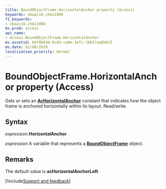 ```yaml
---
title: BoundObjectFrame.HorizontalAnchor property (Access)
keywords: vbaac10.chm11008
f1_keywords:
- vbaac10.chm11008
ms.prod: access
api_name:
- Access.BoundObjectFrame.HorizontalAnchor
ms.assetid: b6f0b03d-8c64-ca0e-1efc-1b017aa6b615
ms.date: 02/08/2019
localization_priority: Normal
---
```



# BoundObjectFrame.HorizontalAnchor property (Access)

Gets or sets an **[AcHorizontalAnchor](Access.AcHorizontalAnchor.md)** constant that indicates how the object frame is anchored horizontally within its layout. Read/write.


## Syntax

_expression_.**HorizontalAnchor**

_expression_ A variable that represents a **[BoundObjectFrame](Access.BoundObjectFrame.md)** object.


## Remarks

The default value is **acHorizontalAnchorLeft**.




[!include[Support and feedback](~/includes/feedback-boilerplate.md)]